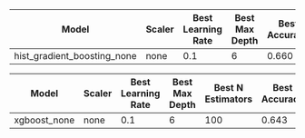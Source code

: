 | Model | Scaler | Best Learning Rate | Best Max Depth | Best Accuracy |
| --- | --- | --- | --- | --- |
| hist_gradient_boosting_none | none | 0.1 | 6 | 0.660 |

| Model | Scaler | Best Learning Rate | Best Max Depth | Best N Estimators | Best Accuracy |
| --- | --- | --- | --- | --- | --- |
| xgboost_none | none | 0.1 | 6 | 100 | 0.643 |
